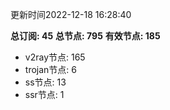 更新时间2022-12-18 16:28:40

**总订阅: 45**
**总节点: 795**
**有效节点: 185**
- v2ray节点: 165
- trojan节点: 6
- ss节点: 13
- ssr节点: 1
